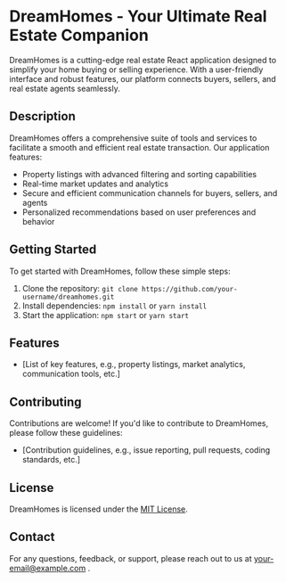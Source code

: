 # DreamHomes - Your Ultimate Real Estate Companion

DreamHomes is a cutting-edge real estate React application designed to simplify your home buying or selling experience. With a user-friendly interface and robust features, our platform connects buyers, sellers, and real estate agents seamlessly.

## Description

DreamHomes offers a comprehensive suite of tools and services to facilitate a smooth and efficient real estate transaction. Our application features:

* Property listings with advanced filtering and sorting capabilities
* Real-time market updates and analytics
* Secure and efficient communication channels for buyers, sellers, and agents
* Personalized recommendations based on user preferences and behavior

## Getting Started

To get started with DreamHomes, follow these simple steps:

1. Clone the repository: `git clone https://github.com/your-username/dreamhomes.git`
2. Install dependencies: `npm install` or `yarn install`
3. Start the application: `npm start` or `yarn start`

## Features

* [List of key features, e.g., property listings, market analytics, communication tools, etc.]

## Contributing

Contributions are welcome! If you'd like to contribute to DreamHomes, please follow these guidelines:

* [Contribution guidelines, e.g., issue reporting, pull requests, coding standards, etc.]

## License

DreamHomes is licensed under the [MIT License](https://opensource.org/licenses/MIT).

## Contact

For any questions, feedback, or support, please reach out to us at [your-email@example.com](mailto:chinmayakumardas2000@gmail.com) .

